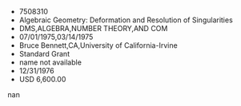 
* 7508310
* Algebraic Geometry: Deformation and Resolution of Singularities
* DMS,ALGEBRA,NUMBER THEORY,AND COM
* 07/01/1975,03/14/1975
* Bruce Bennett,CA,University of California-Irvine
* Standard Grant
*   name not available
* 12/31/1976
* USD 6,600.00

nan
